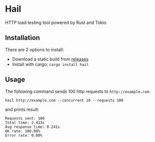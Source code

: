 # Hail

HTTP load testing tool powered by Rust and Tokio.

## Installation

There are 2 options to install:

* Download a static build from [releases](https://github.com/greyblake/hail/releases)
* Install with cargo: `cargo install hail`

## Usage


The following command sends 100 http requests to `http://example.com`:

```
hail http://example.com --concurrent 10 --requests 100
```

and prints result:

```
Requests sent: 100
Total time: 2.413s
Avg response time: 0.241s
OK rate: 100.00%
Error rate: 0.00%
```
